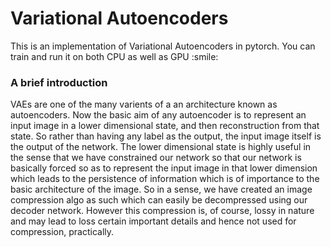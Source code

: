 <h1> Variational Autoencoders </h1>
This is an implementation of Variational Autoencoders in pytorch. You can train and run it on both CPU as well as GPU :smile:

<h3> A brief introduction </h3>
VAEs are one of the many varients of a an architecture known as autoencoders. Now the basic aim of any autoencoder is to represent an input image in a lower dimensional state, and then reconstruction from that state. So rather than having any label as the output, the input image itself is the output of the network. The lower dimensional state is highly useful in the sense that we have constrained our network so that our network is basically forced so as to represent the input image in that lower dimension which leads to the persistence of information which is of importance to the basic architecture of the image. So in a sense, we have created an image compression algo as such which can easily be decompressed using our decoder network. However this compression is, of course, lossy in nature and may lead to loss certain important details and hence not used for compression, practically.

